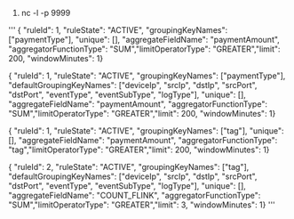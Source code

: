 
1. nc -l -p 9999


'''
{ "ruleId": 1, "ruleState": "ACTIVE", "groupingKeyNames": ["paymentType"], "unique": [], "aggregateFieldName": "paymentAmount", "aggregatorFunctionType": "SUM","limitOperatorType": "GREATER","limit": 200, "windowMinutes": 1}

{ "ruleId": 1, "ruleState": "ACTIVE", "groupingKeyNames": ["paymentType"], "defaultGroupingKeyNames": ["deviceIp", "srcIp", "dstIp", "srcPort", "dstPort", "eventType", "eventSubType", "logType"], "unique": [], "aggregateFieldName": "paymentAmount", "aggregatorFunctionType": "SUM","limitOperatorType": "GREATER","limit": 200, "windowMinutes": 1}



{ "ruleId": 1, "ruleState": "ACTIVE", "groupingKeyNames": ["tag"], "unique": [], "aggregateFieldName": "paymentAmount", "aggregatorFunctionType": "tag","limitOperatorType": "GREATER","limit": 200, "windowMinutes": 1}

{ "ruleId": 2, "ruleState": "ACTIVE", "groupingKeyNames": ["tag"], "defaultGroupingKeyNames": ["deviceIp", "srcIp", "dstIp", "srcPort", "dstPort", "eventType", "eventSubType", "logType"], "unique": [], "aggregateFieldName": "COUNT_FLINK", "aggregatorFunctionType": "SUM","limitOperatorType": "GREATER","limit": 3, "windowMinutes": 1}
'''